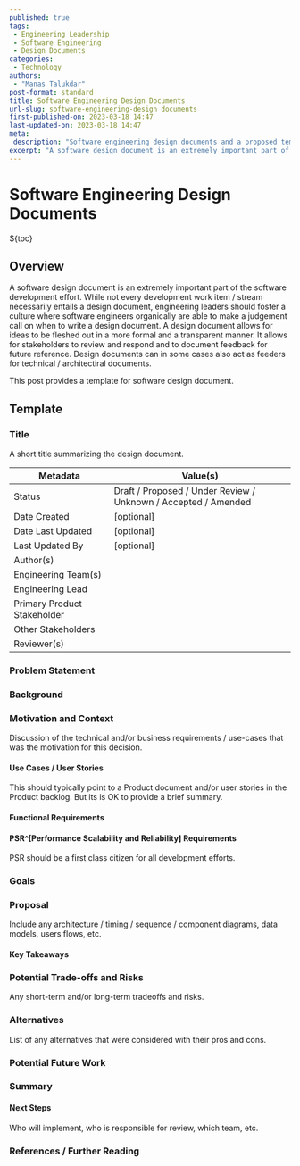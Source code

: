 ```yaml
---
published: true
tags:
 - Engineering Leadership
 - Software Engineering
 - Design Documents
categories:
 - Technology
authors:
 - "Manas Talukdar"
post-format: standard
title: Software Engineering Design Documents
url-slug: software-engineering-design documents
first-published-on: 2023-03-18 14:47
last-updated-on: 2023-03-18 14:47
meta:
 description: "Software engineering design documents and a proposed template."
excerpt: "A software design document is an extremely important part of the software development effort. While not every development work item / stream necessarily entails a design document,"
---
```


# Software Engineering Design Documents

${toc}

## Overview

A software design document is an extremely important part of the software development effort. While not every development work item / stream necessarily entails a design document, engineering leaders should foster a culture where software engineers organically are able to make a judgement call on when to write a design document. A design document allows for ideas to be fleshed out in a more formal and a transparent manner. It allows for stakeholders to review and respond and to document feedback for future reference. Design documents can in some cases also act as feeders for technical / architectiral documents.

This post provides a template for software design document.

## Template

### Title

A short title summarizing the design document.

| Metadata                    | Value(s)                                                       |
| --------------------------- | -------------------------------------------------------------- |
| Status                      | Draft / Proposed / Under Review / Unknown / Accepted / Amended |
| Date Created                | [optional]                                                     |
| Date Last Updated           | [optional]                                                     |
| Last Updated By             | [optional]                                                     |
| Author(s)                   |                                                                |
| Engineering Team(s)         |                                                                |
| Engineering Lead            |                                                                |
| Primary Product Stakeholder |                                                                |
| Other Stakeholders          |                                                                |
| Reviewer(s)                 |                                                                |

### Problem Statement

### Background

### Motivation and Context

Discussion of the technical and/or business requirements / use-cases that was the motivation for this decision.

#### Use Cases / User Stories

This should typically point to a Product document and/or user stories in the Product backlog. But its is OK to provide a brief summary.

#### Functional Requirements

#### PSR^[Performance Scalability and Reliability] Requirements

PSR should be a first class citizen for all development efforts.

### Goals

### Proposal

Include any architecture / timing / sequence / component diagrams, data models, users flows, etc.

#### Key Takeaways

### Potential Trade-offs and Risks

Any short-term and/or long-term tradeoffs and risks.

### Alternatives

List of any alternatives that were considered with their pros and cons.

### Potential Future Work

### Summary

#### Next Steps

Who will implement, who is responsible for review, which team, etc.

### References / Further Reading
